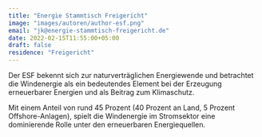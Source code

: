 ```yaml
---
title: "Energie Stammtisch Freigericht"
image: "images/autoren/author-esf.png"
email: "jk@energie-stammtisch-freigericht.de"
date: 2022-02-15T11:55:00+05:00
draft: false
residence: "Freigericht"
---
```


Der ESF bekennt sich zur naturverträglichen Energiewende und betrachtet die Windenergie als ein bedeutendes Element bei der Erzeugung erneuerbarer Energien und als Beitrag zum Klimaschutz.

Mit einem Anteil von rund 45 Prozent (40 Prozent an Land, 5 Prozent Offshore-Anlagen), spielt die Windenergie im Stromsektor eine dominierende Rolle unter den erneuerbaren Energiequellen.
